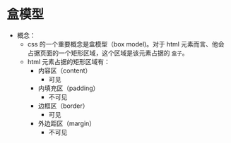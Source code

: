 # 盒模型
- 概念：
    - css 的一个重要概念是盒模型（box model)。对于 html 元素而言、他会占据页面的一个矩形区域，这个区域是该元素占据的 `盒子`。
    - html 元素占据的矩形区域有：
        - 内容区（content）
            - 可见
        - 内填充区（padding）
            - 不可见
        - 边框区（border）
            - 可见
        - 外边距区（margin）
            - 不可见